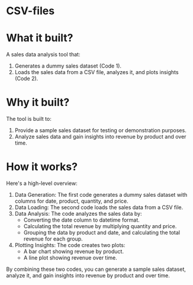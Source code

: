 # CSV-files
# What it built?

A sales data analysis tool that:

1. Generates a dummy sales dataset (Code 1).
2. Loads the sales data from a CSV file, analyzes it, and plots insights (Code 2).

# Why it built?

The tool is built to:

1. Provide a sample sales dataset for testing or demonstration purposes.
2. Analyze sales data and gain insights into revenue by product and over time.

# How it works?

Here's a high-level overview:

1. Data Generation: The first code generates a dummy sales dataset with columns for date, product, quantity, and price.
2. Data Loading: The second code loads the sales data from a CSV file.
3. Data Analysis: The code analyzes the sales data by:
    - Converting the date column to datetime format.
    - Calculating the total revenue by multiplying quantity and price.
    - Grouping the data by product and date, and calculating the total revenue for each group.
4. Plotting Insights: The code creates two plots:
    - A bar chart showing revenue by product.
    - A line plot showing revenue over time.

By combining these two codes, you can generate a sample sales dataset, analyze it, and gain insights into revenue by product and over time.
